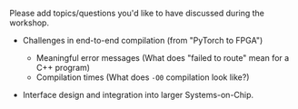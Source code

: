 Please add topics/questions you'd like to have discussed during the workshop.

- Challenges in end-to-end compilation (from "PyTorch to FPGA")
  - Meaningful error messages (What does "failed to route" mean for a C++ program)
  - Compilation times (What does `-O0` compilation look like?)

- Interface design and integration into larger Systems-on-Chip.
